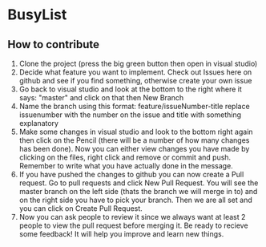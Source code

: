 # BusyList

## How to contribute
1. Clone the project (press the big green button then open in visual studio)
2. Decide what feature you want to implement. Check out Issues here on github and see if you find something, otherwise create your own issue
3. Go back to visual studio and look at the bottom to the right where it says: "master" and click on that then New Branch
4. Name the branch using this format: feature/issueNumber-title replace issuenumber with the number on the issue and title with something explanatory
5. Make some changes in visual studio and look to the bottom right again then click on the Pencil (there will be a number of how many changes has been done). Now you can either view changes you have made by clicking on the files, right click and remove or commit and push. Remember to write what you have actually done in the message.
6. If you have pushed the changes to github you can now create a Pull request. Go to pull requests and click New Pull Request. You will see the master branch on the left side (thats the branch we will merge in to) and on the right side you have to pick your branch. Then we are all set and you can click on Create Pull Request. 
7. Now you can ask people to review it since we always want at least 2 people to view the pull request before merging it. Be ready to recieve some feedback! It will help you improve and learn new things.

